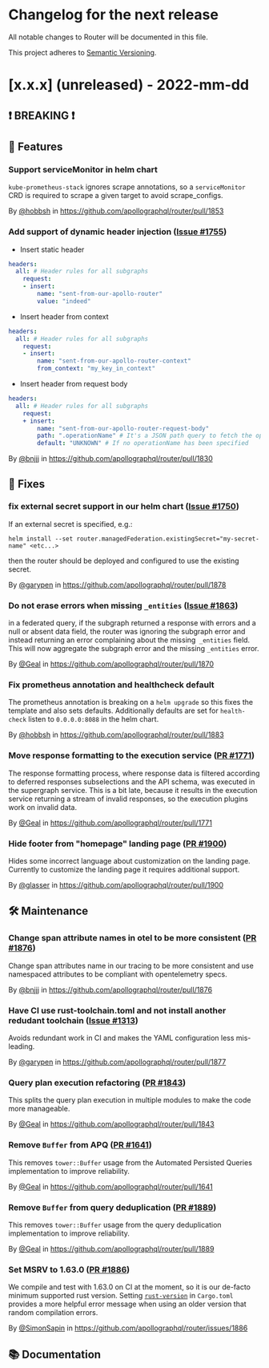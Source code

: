 # Changelog for the next release

All notable changes to Router will be documented in this file.

This project adheres to [Semantic Versioning](https://semver.org/spec/v2.0.0.html).

<!-- <THIS IS AN EXAMPLE, DO NOT REMOVE>

# [x.x.x] (unreleased) - 2022-mm-dd
> Important: X breaking changes below, indicated by **❗ BREAKING ❗**
## ❗ BREAKING ❗
## 🚀 Features
## 🐛 Fixes
## 🛠 Maintenance
## 📚 Documentation

## Example section entry format

### Headline ([Issue #ISSUE_NUMBER](https://github.com/apollographql/router/issues/ISSUE_NUMBER))

Description! And a link to a [reference](http://url)

By [@USERNAME](https://github.com/USERNAME) in https://github.com/apollographql/router/pull/PULL_NUMBER
-->

# [x.x.x] (unreleased) - 2022-mm-dd

## ❗ BREAKING ❗
## 🚀 Features

### Support serviceMonitor in helm chart

`kube-prometheus-stack` ignores scrape annotations, so a `serviceMonitor` CRD is required to scrape a given target to avoid scrape_configs. 

By [@hobbsh](https://github.com/hobbsh) in https://github.com/apollographql/router/pull/1853

### Add support of dynamic header injection ([Issue #1755](https://github.com/apollographql/router/issues/1755))

+ Insert static header

```yaml
headers:
  all: # Header rules for all subgraphs
    request:
    - insert:
        name: "sent-from-our-apollo-router"
        value: "indeed"
```

+ Insert header from context

```yaml
headers:
  all: # Header rules for all subgraphs
    request:
    - insert:
        name: "sent-from-our-apollo-router-context"
        from_context: "my_key_in_context"
```

+ Insert header from request body

```yaml
headers:
  all: # Header rules for all subgraphs
    request:
    + insert:
        name: "sent-from-our-apollo-router-request-body"
        path: ".operationName" # It's a JSON path query to fetch the operation name from request body
        default: "UNKNOWN" # If no operationName has been specified
```


By [@bnjjj](https://github.com/bnjjj) in https://github.com/apollographql/router/pull/1830

## 🐛 Fixes

### fix external secret support in our helm chart ([Issue #1750](https://github.com/apollographql/router/issues/1750))

If an external secret is specified, e.g.: 

`helm install --set router.managedFederation.existingSecret="my-secret-name" <etc...>`

then the router should be deployed and configured to use the existing secret.

By [@garypen](https://github.com/garypen) in https://github.com/apollographql/router/pull/1878

### Do not erase errors when missing `_entities` ([Issue #1863](https://github.com/apollographql/router/issues/1863))

in a federated query, if the subgraph returned a response with errors and a null or absent data field, the router
was ignoring the subgraph error and instead returning an error complaining about the missing` _entities` field.
This will now aggregate the subgraph error and the missing `_entities` error.

By [@Geal](https://github.com/Geal) in https://github.com/apollographql/router/pull/1870

### Fix prometheus annotation and healthcheck default

The prometheus annotation is breaking on a `helm upgrade` so this fixes the template and also sets defaults. Additionally
defaults are set for `health-check` listen to `0.0.0.0:8088` in the helm chart.

By [@hobbsh](https://github.com/hobbsh) in https://github.com/apollographql/router/pull/1883

### Move response formatting to the execution service ([PR #1771](https://github.com/apollographql/router/pull/1771))

The response formatting process, where response data is filtered according to deferred responses subselections
and the API schema, was executed in the supergraph service. This is a bit late, because it results in the
execution service returning a stream of invalid responses, so the execution plugins work on invalid data.

By [@Geal](https://github.com/Geal) in https://github.com/apollographql/router/pull/1771

### Hide footer from "homepage" landing page ([PR #1900](https://github.com/apollographql/router/pull/1900))

Hides some incorrect language about customization on the landing page.  Currently to customize the landing page it requires additional support.

By [@glasser](https://github.com/glasser) in https://github.com/apollographql/router/pull/1900

## 🛠 Maintenance

### Change span attribute names in otel to be more consistent ([PR #1876](https://github.com/apollographql/router/pull/1876))

Change span attributes name in our tracing to be more consistent and use namespaced attributes to be compliant with opentelemetry specs.

By [@bnjjj](https://github.com/bnjjj) in https://github.com/apollographql/router/pull/1876

### Have CI use rust-toolchain.toml and not install another redudant toolchain ([Issue #1313](https://github.com/apollographql/router/issues/1313))

Avoids redundant work in CI and makes the YAML configuration less mis-leading.

By [@garypen](https://github.com/garypen) in https://github.com/apollographql/router/pull/1877

### Query plan execution refactoring ([PR #1843](https://github.com/apollographql/router/pull/1843))

This splits the query plan execution in multiple modules to make the code more manageable.

By [@Geal](https://github.com/Geal) in https://github.com/apollographql/router/pull/1843

### Remove `Buffer` from APQ ([PR #1641](https://github.com/apollographql/router/pull/1641))

This removes `tower::Buffer` usage from the Automated Persisted Queries implementation to improve reliability.

By [@Geal](https://github.com/Geal) in https://github.com/apollographql/router/pull/1641

### Remove `Buffer` from query deduplication ([PR #1889](https://github.com/apollographql/router/pull/1889))

This removes `tower::Buffer` usage from the query deduplication implementation to improve reliability.

By [@Geal](https://github.com/Geal) in https://github.com/apollographql/router/pull/1889

### Set MSRV to 1.63.0 ([PR #1886](https://github.com/apollographql/router/issues/1886))

We compile and test with 1.63.0 on CI at the moment,
so it is our de-facto minimum supported rust version.
Setting [`rust-version`](https://doc.rust-lang.org/cargo/reference/manifest.html#the-rust-version-field)
in `Cargo.toml` provides a more helpful error message when using an older version
that random compilation errors.

By [@SimonSapin](https://github.com/SimonSapin) in https://github.com/apollographql/router/issues/1886

## 📚 Documentation
